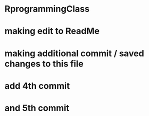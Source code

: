 # RprogrammingClass
# making edit to ReadMe
# making additional commit / saved changes to this file
# add 4th commit
# and 5th commit
